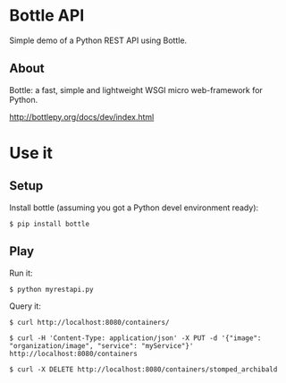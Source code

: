 # Bottle API

Simple demo of a Python REST API using Bottle.

## About

Bottle: a fast, simple and lightweight WSGI micro web-framework for Python.

http://bottlepy.org/docs/dev/index.html

# Use it

## Setup

Install bottle (assuming you got a Python devel environment ready):

````
$ pip install bottle
````

## Play

Run it:

````
$ python myrestapi.py
````

Query it:

````
$ curl http://localhost:8080/containers/
```` 

````
$ curl -H 'Content-Type: application/json' -X PUT -d '{"image": "organization/image", "service": "myService"}' http://localhost:8080/containers
```` 

````
$ curl -X DELETE http://localhost:8080/containers/stomped_archibald
```` 
